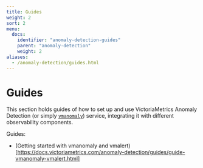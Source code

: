 ```yaml
---
title: Guides
weight: 2
sort: 2
menu:
  docs:
    identifier: "anomaly-detection-guides"
    parent: "anomaly-detection"
    weight: 2
aliases:
  - /anomaly-detection/guides.html
---
```


# Guides

This section holds guides of how to set up and use VictoriaMetrics Anomaly Detection (or simply [`vmanomaly`](/vmanomaly.html)) service, integrating it with different observability components.

Guides: 

* (Getting started with vmanomaly and vmalert)[https://docs.victoriametrics.com/anomaly-detection/guides/guide-vmanomaly-vmalert.html]